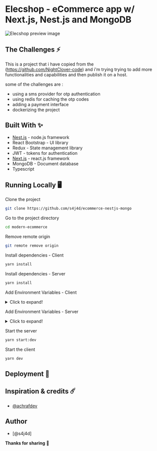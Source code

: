 # Elecshop - eCommerce app w/ Next.js, Nest.js and MongoDB

![Elecshop preview image](./client/public/design/preview.png)

## The Challenges ⚡️

This is a project that i have copied from the (https://github.com/NightClover-code) and i'm trying trying to add more functionalities and capabilities and then publish it on a host.

some of the challenges are :
- using a sms provider for otp authentication
- using redis for caching the otp codes
- adding a payment interface
- dockerizing the project

## Built With ✨

- [Nest.js](https://nestjs.com/) - node.js framework
- React Bootstrap - UI library
- Redux - State management library
- JWT - tokens for authentication
- [Next.js](https://nextjs.org/) - react.js framework
- MongoDB - Document database
- Typescript

## Running Locally 🖥️

Clone the project

```bash
git clone https://github.com/s4j4d/ecommerce-nestjs-mongo
```

Go to the project directory

```bash
cd modern-ecommerce
```

Remove remote origin

```bash
git remote remove origin
```

Install dependencies - Client

```bash
yarn install
```

Install dependencies - Server

```bash
yarn install
```

Add Environment Variables - Client

<details>
  <summary>Click to expand!</summary>
  
  - `NEXT_PUBLIC_PAYPAL_CLIENT_ID`
</details>

Add Environment Variables - Server

<details>
  <summary>Click to expand!</summary>
  
  - `MONGODB_PASSWORD`
  - `MONGODB_DATABASE_NAME` 
  - `JWT_SECRET`
  - `MONGODB_URL` 
  - `SESSION_KEY`
  - `CLIENT_URL`
  - `CLOUDINARY_API_KEY`
  - `CLOUDINARY_API_SECRET`
  - `CLOUDINARY_NAME`
</details>

Start the server

```bash
yarn start:dev
```

Start the client

```bash
yarn dev
```

## Deployment 🚀
 
 
## Inspiration & credits ☄️
 - [@achrafdev](https://achrafdev.com)

## Author
- [@s4j4d]

**Thanks for sharing** 🚀

